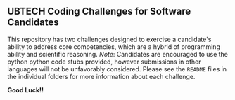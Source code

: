 ## UBTECH Coding Challenges for Software Candidates
This repository has two challenges designed to exercise a candidate's ability to address core competencies, which are a hybrid of programming ability and scientific reasoning.  _Note_: Candidates are encouraged to use the python python code stubs provided, however submissions in other languages will not be unfavorably considered.  Please see the `README` files in the individual folders for more information about each challenge.

**Good Luck!!**
